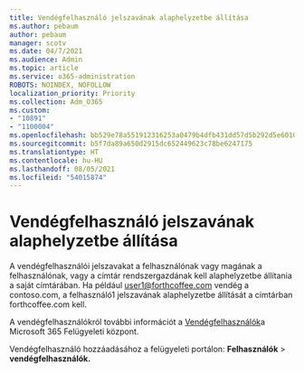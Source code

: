 ```yaml
---
title: Vendégfelhasználó jelszavának alaphelyzetbe állítása
ms.author: pebaum
author: pebaum
manager: scotv
ms.date: 04/7/2021
ms.audience: Admin
ms.topic: article
ms.service: o365-administration
ROBOTS: NOINDEX, NOFOLLOW
localization_priority: Priority
ms.collection: Adm_O365
ms.custom:
- "10891"
- "1100004"
ms.openlocfilehash: bb529e78a551912316253a0479b4dfb431dd57d5b292d5e60103a32a6a9959fa
ms.sourcegitcommit: b5f7da89a650d2915dc652449623c78be6247175
ms.translationtype: HT
ms.contentlocale: hu-HU
ms.lasthandoff: 08/05/2021
ms.locfileid: "54015874"
---
```

# <a name="guest-user-password-reset"></a>Vendégfelhasználó jelszavának alaphelyzetbe állítása

A vendégfelhasználói jelszavakat a felhasználónak vagy magának a felhasználónak, vagy a címtár rendszergazdának kell alaphelyzetbe állítania a saját címtárában. Ha például user1@forthcoffee.com vendég a contoso.com, a felhasználó1 jelszavának alaphelyzetbe állítását a címtárban forthcoffee.com kell.

A vendégfelhasználókról további információt a [Vendégfelhasználók](https://docs.microsoft.com/microsoft-365/admin/add-users/about-guest-users)a Microsoft 365 Felügyeleti központ.

Vendégfelhasználó hozzáadásához a felügyeleti portálon: **Felhasználók**  >  **vendégfelhasználók.**